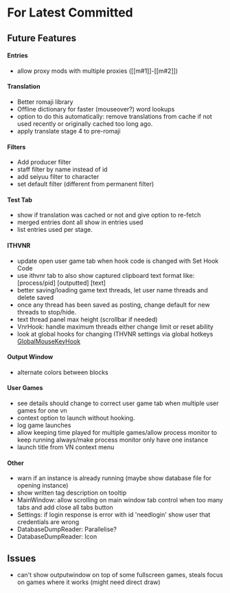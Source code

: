 # For Latest Committed
## Future Features  
#### Entries
- allow proxy mods with multiple proxies ([[m#1]]-[[m#2]])
#### Translation
- Better romaji library
- Offline dictionary for faster (mouseover?) word lookups
- option to do this automatically: remove translations from cache if not used recently or originally cached too long ago.
- apply translate stage 4 to pre-romaji
#### Filters
- Add producer filter
- staff filter by name instead of id
- add seiyuu filter to character
- set default filter (different from permanent filter)
#### Test Tab
- show if translation was cached or not and give option to re-fetch
- merged entries dont all show in entries used
- list entries used per stage.
#### ITHVNR
- update open user game tab when hook code is changed with Set Hook Code
- use ithvnr tab to also show captured clipboard text format like: \[process/pid] \[outputted] \[text]
- better saving/loading game text threads, let user name threads and delete saved
- once any thread has been saved as posting, change default for new threads to stop/hide.
- text thread panel max height (scrollbar if needed)
- VnrHook: handle maximum threads either change limit or reset ability
- look at global hooks for changing ITHVNR settings via global hotkeys [GlobalMouseKeyHook](https://github.com/gmamaladze/globalmousekeyhook)
#### Output Window
- alternate colors between blocks
#### User Games
- see details should change to correct user game tab when multiple user games for one vn
- context option to launch without hooking.
- log game launches
- allow keeping time played for multiple games/allow process monitor to keep running always/make process monitor only have one instance
- launch title from VN context menu
#### Other
- warn if an instance is already running (maybe show database file for opening instance) 
- show written tag description on tooltip
- MainWindow: allow scrolling on main window tab control when too many tabs and add close all tabs button
- Settings: if login response is error with id 'needlogin' show user that credentials are wrong
- DatabaseDumpReader: Parallelise?
- DatabaseDumpReader: Icon

## Issues  
- can't show outputwindow on top of some fullscreen games, steals focus on games where it works (might need direct draw)
